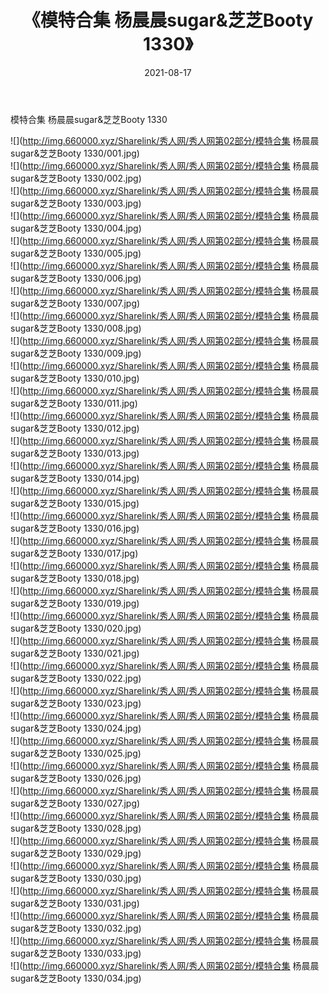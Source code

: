 ﻿---
layout: post
title:  《模特合集 杨晨晨sugar&芝芝Booty 1330》
date:   2021-08-17
img: http://img.660000.xyz/Sharelink/秀人网/秀人网第02部分/模特合集 杨晨晨sugar&芝芝Booty 1330/000.jpg
categories: [美女, 清纯, 唯美]
---

模特合集 杨晨晨sugar&芝芝Booty 1330

  ![](http://img.660000.xyz/Sharelink/秀人网/秀人网第02部分/模特合集 杨晨晨sugar&芝芝Booty 1330/001.jpg) <br> ![](http://img.660000.xyz/Sharelink/秀人网/秀人网第02部分/模特合集 杨晨晨sugar&芝芝Booty 1330/002.jpg) <br> ![](http://img.660000.xyz/Sharelink/秀人网/秀人网第02部分/模特合集 杨晨晨sugar&芝芝Booty 1330/003.jpg) <br> ![](http://img.660000.xyz/Sharelink/秀人网/秀人网第02部分/模特合集 杨晨晨sugar&芝芝Booty 1330/004.jpg) <br> ![](http://img.660000.xyz/Sharelink/秀人网/秀人网第02部分/模特合集 杨晨晨sugar&芝芝Booty 1330/005.jpg) <br> ![](http://img.660000.xyz/Sharelink/秀人网/秀人网第02部分/模特合集 杨晨晨sugar&芝芝Booty 1330/006.jpg) <br> ![](http://img.660000.xyz/Sharelink/秀人网/秀人网第02部分/模特合集 杨晨晨sugar&芝芝Booty 1330/007.jpg) <br> ![](http://img.660000.xyz/Sharelink/秀人网/秀人网第02部分/模特合集 杨晨晨sugar&芝芝Booty 1330/008.jpg) <br> ![](http://img.660000.xyz/Sharelink/秀人网/秀人网第02部分/模特合集 杨晨晨sugar&芝芝Booty 1330/009.jpg) <br> ![](http://img.660000.xyz/Sharelink/秀人网/秀人网第02部分/模特合集 杨晨晨sugar&芝芝Booty 1330/010.jpg) <br> ![](http://img.660000.xyz/Sharelink/秀人网/秀人网第02部分/模特合集 杨晨晨sugar&芝芝Booty 1330/011.jpg) <br> ![](http://img.660000.xyz/Sharelink/秀人网/秀人网第02部分/模特合集 杨晨晨sugar&芝芝Booty 1330/012.jpg) <br> ![](http://img.660000.xyz/Sharelink/秀人网/秀人网第02部分/模特合集 杨晨晨sugar&芝芝Booty 1330/013.jpg) <br> ![](http://img.660000.xyz/Sharelink/秀人网/秀人网第02部分/模特合集 杨晨晨sugar&芝芝Booty 1330/014.jpg) <br> ![](http://img.660000.xyz/Sharelink/秀人网/秀人网第02部分/模特合集 杨晨晨sugar&芝芝Booty 1330/015.jpg) <br> ![](http://img.660000.xyz/Sharelink/秀人网/秀人网第02部分/模特合集 杨晨晨sugar&芝芝Booty 1330/016.jpg) <br> ![](http://img.660000.xyz/Sharelink/秀人网/秀人网第02部分/模特合集 杨晨晨sugar&芝芝Booty 1330/017.jpg) <br> ![](http://img.660000.xyz/Sharelink/秀人网/秀人网第02部分/模特合集 杨晨晨sugar&芝芝Booty 1330/018.jpg) <br> ![](http://img.660000.xyz/Sharelink/秀人网/秀人网第02部分/模特合集 杨晨晨sugar&芝芝Booty 1330/019.jpg) <br> ![](http://img.660000.xyz/Sharelink/秀人网/秀人网第02部分/模特合集 杨晨晨sugar&芝芝Booty 1330/020.jpg) <br> ![](http://img.660000.xyz/Sharelink/秀人网/秀人网第02部分/模特合集 杨晨晨sugar&芝芝Booty 1330/021.jpg) <br> ![](http://img.660000.xyz/Sharelink/秀人网/秀人网第02部分/模特合集 杨晨晨sugar&芝芝Booty 1330/022.jpg) <br> ![](http://img.660000.xyz/Sharelink/秀人网/秀人网第02部分/模特合集 杨晨晨sugar&芝芝Booty 1330/023.jpg) <br> ![](http://img.660000.xyz/Sharelink/秀人网/秀人网第02部分/模特合集 杨晨晨sugar&芝芝Booty 1330/024.jpg) <br> ![](http://img.660000.xyz/Sharelink/秀人网/秀人网第02部分/模特合集 杨晨晨sugar&芝芝Booty 1330/025.jpg) <br> ![](http://img.660000.xyz/Sharelink/秀人网/秀人网第02部分/模特合集 杨晨晨sugar&芝芝Booty 1330/026.jpg) <br> ![](http://img.660000.xyz/Sharelink/秀人网/秀人网第02部分/模特合集 杨晨晨sugar&芝芝Booty 1330/027.jpg) <br> ![](http://img.660000.xyz/Sharelink/秀人网/秀人网第02部分/模特合集 杨晨晨sugar&芝芝Booty 1330/028.jpg) <br> ![](http://img.660000.xyz/Sharelink/秀人网/秀人网第02部分/模特合集 杨晨晨sugar&芝芝Booty 1330/029.jpg) <br> ![](http://img.660000.xyz/Sharelink/秀人网/秀人网第02部分/模特合集 杨晨晨sugar&芝芝Booty 1330/030.jpg) <br> ![](http://img.660000.xyz/Sharelink/秀人网/秀人网第02部分/模特合集 杨晨晨sugar&芝芝Booty 1330/031.jpg) <br> ![](http://img.660000.xyz/Sharelink/秀人网/秀人网第02部分/模特合集 杨晨晨sugar&芝芝Booty 1330/032.jpg) <br> ![](http://img.660000.xyz/Sharelink/秀人网/秀人网第02部分/模特合集 杨晨晨sugar&芝芝Booty 1330/033.jpg) <br> ![](http://img.660000.xyz/Sharelink/秀人网/秀人网第02部分/模特合集 杨晨晨sugar&芝芝Booty 1330/034.jpg) <br>